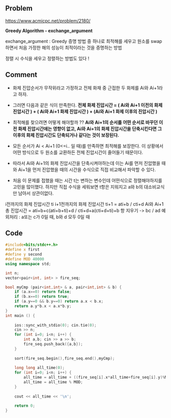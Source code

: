 ## Problem
<https://www.acmicpc.net/problem/2180/>

**Greedy Algorithm - exchange_argument**

exchange_argument : Greedy 증명 방법 중 하나로 최적해를 세우고 원소를 swap 하면서 처음 가정한 해의 성능이 최적이라는 것을 증명하는 방법

정렬 시 수식을 세우고 정렬하는 방법도 있다 !

## Comment
+ 화제 진압순서가 무작위라고 가정하고 전체 화재 중 근접한 두 화제를 Ai와 Ai+1라고 하자.

+ 그러면 다음과 같은 식이 만족한다. **전체 화제 진압시간 = ( Ai와 Ai+1 이전의 화제 진압시간 ) + ( Ai와 Ai+1 화제 진압시간 ) + (Ai와 Ai+1 화제 이후의 진압시간 )**

+ 최적해를 찾으려면 어떻게 해야할까 ?? **Ai와 Ai+1의 순서를 어떤 순서로 바꾸던 이전 화제 진압시간에는 영향이 없고, Ai와 Ai+1의 화제 진압시간을 단축시킨다면 그 이후의 화제 진압시간도 단축되거나 같다는 것이 보장된다.**

+ 모든 순서가 Ai < Ai+1 (0<=i.. 일 때)를 만족하면 최적해를 보장한다. 이 상황에서 어떤 방식으로 두 원소를 교환하든 전체 진압시간이 줄어들기 때문이다.

+ 따라서 Ai와 Ai+1의 화제 진압시간을 단축시켜야하는데 이는 Ai를 먼저 진압했을 때와 Ai+1을 먼저 진압했을 때의 시간을 수식으로 직접 비교해서 파악할 수 있다.

+ 처음 이 문제를 접했을 때는 시간 t는 변하는 변수인데 어떤식으로 정렬해야하지를 고민을 많이했다. 하지만 직접 수식을 세워보면 t항은 지워지고 a와 b의 대소비교식만 남아서 상관이없다.

i전까지의 화제 진압시간 ti
i+1전까지의 화제 진압시간 ti+1 = ati+b / cti+d
Ai와 Ai+1 총 진압시간 = ati+b+c(ati+b+ti)+d / cti+d+a(cti+d+ti)+b
항 지우기 ->  bc / ad
예외처리 : a또는 c가 0일 때, b와 d 모두 0일 때

## Code

```c++
#include<bits/stdc++.h>
#define x first
#define y second
#define MOD 40000
using namespace std;

int n;
vector<pair<int, int> > fire_seq;

bool myCmp (pair<int,int> & a, pair<int,int> & b) {
    if (a.x==0) return false;
    if (b.x==0) return true;
    if (a.y==0 && b.y==0) return a.x < b.x;
    return a.y*b.x < a.x*b.y;
}
int main () {
    
    ios::sync_with_stdio(0); cin.tie(0);
    cin >> n;
    for (int i=0; i<n; i++) {
        int a,b; cin >> a >> b;
        fire_seq.push_back({a,b});
    }
    
    sort(fire_seq.begin(),fire_seq.end(),myCmp);
    
    long long all_time(0);
    for (int i=0; i<n; i++) {
        all_time = all_time + ((fire_seq[i].x*all_time+fire_seq[i].y)%MOD);
        all_time = all_time % MOD;
    }
    
    cout << all_time << '\n';
    
    return 0;
}
```
